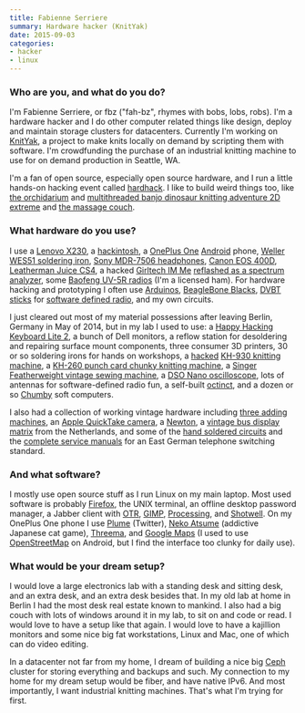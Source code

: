 ```yaml
---
title: Fabienne Serriere
summary: Hardware hacker (KnitYak)
date: 2015-09-03
categories:
- hacker
- linux
---
```


### Who are you, and what do you do?

I'm Fabienne Serriere, or fbz ("fah-bz", rhymes with bobs, lobs, robs). I'm a hardware hacker and I do other computer related things like design, deploy and maintain storage clusters for datacenters. Currently I'm working on [KnitYak](http://knityak.com/ "Fabienne's knitting project."), a project to make knits locally on demand by scripting them with software. I'm crowdfunding the purchase of an industrial knitting machine to use for on demand production in Seattle, WA.

I'm a fan of open source, especially open source hardware, and I run a little hands-on hacking event called [hardhack](http://www.hardhack.org/ "Fabienne's hardware hacking event."). I like to build weird things too, like [the orchidarium](http://fabienne.us/2013/10/23/the-orchidarium/ "Fabienne's orchard project.") and [multithreaded banjo dinosaur knitting adventure 2D extreme](http://www.mediamatic.net/168233/en/multi-threaded-banjo-dinosaur-knitting-adventure "Fabienne's knitted adventure game.") and [the massage couch](http://www.mediamatic.net/52720/en/mobile-massage-couch "Fabienne's massaging couch.").

### What hardware do you use?

I use a [Lenovo X230][thinkpad-x230], a [hackintosh](http://fabienne.us/2010/11/27/installing-dual-boot-os-x-and-ubuntu-on-a-dell-mini-10v/ "Fabienne's hackintosh."), a [OnePlus One][one.2] [Android][] phone, [Weller WES51 soldering iron][wes51], [Sony MDR-7506 headphones][mdr-7506], [Canon EOS 400D][digital-rebel-xti], [Leatherman Juice CS4][juice-cs4], a hacked [Girltech IM Me][im-me] [reflashed as a spectrum analyzer](http://ossmann.blogspot.com/2010/03/16-pocket-spectrum-analyzer.html "A guide for turning an IM Me into a spectrum analyzer."), some [Baofeng UV-5R radios][uv-5r] (I'm a licensed ham). For hardware hacking and prototyping I often use [Arduinos][arduino], [BeagleBone Blacks][black], [DVBT sticks][rtl2832u] for [software defined radio][osmosdr], and my own circuits.

I just cleared out most of my material possessions after leaving Berlin, Germany in May of 2014, but in my lab I used to use: a [Happy Hacking Keyboard Lite 2][happy-hacking-keyboard-lite-2], a bunch of Dell monitors, a reflow station for desoldering and repairing surface mount components, three consumer 3D printers, 30 or so soldering irons for hands on workshops, a [hacked](http://fbz.smugmug.com/keyword/knittingmachine/i-RkR6fVZ/A "A photo of Fabienne's hacked KH-930.") [KH-930 knitting machine][kh-930], a [KH-260 punch card chunky knitting machine][kh-260], a [Singer Featherweight vintage sewing machine][featherweight], a [DSO Nano oscilloscope][dso-nano], lots of antennas for software-defined radio fun, a self-built [octinct](http://fbz.smugmug.com/keyword/octinct/ "Photos of Fabienne's octinct."), and a dozen or so [Chumby][] soft computers.

I also had a collection of working vintage hardware including [three adding machines](http://fbz.smugmug.com/keyword/addingmachine/i-qB88Pj5/A "Photos of Fabienne's adding machines."), an [Apple QuickTake camera][quicktake-100], a [Newton][newton-messagepad-110], a [vintage bus display matrix](http://fbz.smugmug.com/keyword/hardware/i-tt9jt65/A "Photos of Fabienne's bus display matrix.") from the Netherlands, and some of the [hand soldered circuits](http://fbz.smugmug.com/keyword/telephoneswitchingstandard/i-h5ccGrT "Photos of Fabienne's telephone switching standard circuit boards.") and the [complete service manuals](http://fbz.smugmug.com/keyword/telephoneswitchingstandard/i-8mD6kfQ "Photos of Fabienne's telephone switching standard manuals.") for an East German telephone switching standard.

### And what software?

I mostly use open source stuff as I run Linux on my main laptop. Most used software is probably [Firefox][], the UNIX terminal, an offline desktop password manager, a Jabber client with [OTR][], [GIMP][], [Processing][], and [Shotwell][]. On my OnePlus One phone I use [Plume][plume-android] (Twitter), [Neko Atsume][neko-atsume-android] (addictive Japanese cat game), [Threema][threema-android], and [Google Maps][google-maps-android] (I used to use [OpenStreetMap][] on Android, but I find the interface too clunky for daily use).

### What would be your dream setup?

I would love a large electronics lab with a standing desk and sitting desk, and an extra desk, and an extra desk besides that. In my old lab at home in Berlin I had the most desk real estate known to mankind. I also had a big couch with lots of windows around it in my lab, to sit on and code or read. I would love to have a setup like that again. I would love to have a kajillion monitors and some nice big fat workstations, Linux and Mac, one of which can do video editing.

In a datacenter not far from my home, I dream of building a nice big [Ceph][] cluster for storing everything and backups and such. My connection to my home for my dream setup would be fiber, and have native IPv6. And most importantly, I want industrial knitting machines. That's what I'm trying for first.

[android]: https://developers.google.com/android/?csw=1 "A mobile phone platform."
[arduino]: https://www.arduino.cc/ "Open-source prototyping hardware."
[black]: http://web.archive.org/web/20230724132433/https://beagleboard.org/black "Open-source prototyping hardware."
[ceph]: http://web.archive.org/web/20190719001813/https://ceph.com/ "A distributed object storage and file system."
[chumby]: http://www.chumby.com/ "A little device that runs Flash applications."
[digital-rebel-xti]: https://en.wikipedia.org/wiki/Canon_EOS_400D "A 10 megapixel DSLR."
[dso-nano]: http://web.archive.org/web/20160810000746/http://www.seeedstudio.com:80/depot/DSO-nano-Pocket-size-digital-storage-oscilloscope-p-512.html "A pocket-sized oscilloscope."
[featherweight]: http://web.archive.org/web/20200309064120/http://www.planetpatchwork.com:80/fweight.htm "A sewing machine."
[firefox]: https://www.mozilla.org/en-US/firefox/new/ "A cross-platform open-source web browser."
[gimp]: https://www.gimp.org/ "An open-source image editor."
[google-maps-android]: https://play.google.com/store/apps/details?id=com.google.android.apps.maps "An app for the map service."
[happy-hacking-keyboard-lite-2]: http://web.archive.org/web/20170204105146/http://pfuca-store.stores.yahoo.net/haphackeylit1.html "A small keyboard."
[im-me]: http://web.archive.org/web/20161105033731/https://www.amazon.com/Mattel-N7119-IM-Me/dp/B00188XVMM "An instant messager device for children."
[juice-cs4]: https://www.leatherman.com/retired-products.html "A multi-tool."
[kh-260]: http://web.archive.org/web/20201125142124/http://www.k2g2.org/wiki:brother_kh-260 "A punch card knitting machine."
[kh-930]: http://web.archive.org/web/20201026045134/http://www.k2g2.org/wiki:brother_kh-930 "A knitting machine."
[mdr-7506]: http://web.archive.org/web/20230522193817/https://www.amazon.com/Sony-MDR7506-Professional-Diaphragm-Headphone/dp/B000AJIF4E "Studio-quality headphones."
[neko-atsume-android]: https://play.google.com/store/apps/details?id=jp.co.hit_point.nekoatsume "A cat collecting game."
[newton-messagepad-110]: https://en.wikipedia.org/wiki/MessagePad "A handheld computer."
[one.2]: http://web.archive.org/web/20171213064403/https://oneplus.net/one "A 5.5 inch Android-based smartphone."
[openstreetmap]: https://www.openstreetmap.org/ "A crowdsourced map."
[osmosdr]: http://web.archive.org/web/20191129020834/http://sdr.osmocom.org:80/trac "An open source software radio project."
[otr]: https://otr.cypherpunks.ca "A messaging encryption library and plugin."
[plume-android]: http://web.archive.org/web/20230207224251/https://play.google.com/store/apps/details?id=com.levelup.touiteur "A Twitter client for Android."
[processing]: https://processing.org/ "A programming language/environment."
[quicktake-100]: https://en.wikipedia.org/wiki/Apple_QuickTake "A 0.3 megapixel digital camera."
[rtl2832u]: http://web.archive.org/web/20080703044938/http://www.realtek.com.tw:80/products/productsView.aspx?Langid=1 "A demodulator."
[shotwell]: https://wiki.gnome.org/Apps/Shotwell/ "A photo manager for GNOME."
[thinkpad-x230]: http://web.archive.org/web/20151204194004/http://www.amazon.com:80/Thinkpad-Lenovo-Ultraportable-Notebook-x230/dp/B008A115NC "A 12.5 inch PC laptop."
[threema-android]: https://play.google.com/store/apps/details?id=ch.threema.app "A secure messaging app."
[uv-5r]: http://web.archive.org/web/20210316132353/http://www.amazon.com/BaoFeng-Dual-Band-Two-Way-Radio-Black/dp/B007H4VT7A "A dual-band radio."
[wes51]: http://web.archive.org/web/20230315042353/https://www.amazon.com/Weller-WES51-Analog-Soldering-Station/dp/B000BRC2XU/ "A soldering station."
